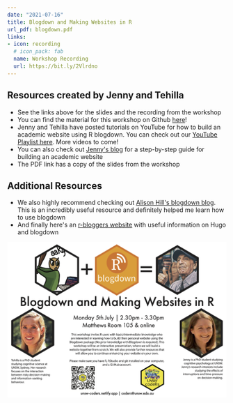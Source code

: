 ```yaml
---
date: "2021-07-16"
title: Blogdown and Making Websites in R
url_pdf: blogdown.pdf
links:
- icon: recording
  # icon_pack: fab
  name: Workshop Recording 
  url: https://bit.ly/2Vlrdno
---
```


## Resources created by Jenny and Tehilla  
- See the links above for the slides and the recording from the workshop
- You can find the material for this workshop on Github [here](https://github.com/UNSW-codeRs/Blogdown-Workshop)!
- Jenny and Tehilla have posted tutorials on YouTube for how to build an academic website using R blogdown. You can check out our [YouTube Playlist here](https://www.youtube.com/playlist?list=PLpZT7JPM8_GbPiX4ibrP7ogl7GyEofZMj). More videos to come! 
- You can also check out [Jenny's blog](https://jennysloane.netlify.app/project/blogdown/) for a step-by-step guide for building an academic website
- The PDF link has a copy of the slides from the workshop
   
## Additional Resources
- We also highly recommend checking out [Alison Hill's blogdown blog](https://alison.rbind.io/blog/2020-12-new-year-new-blogdown/). This is an incredibly useful resource and definitely helped me learn how to use blogdown
- And finally here's an [r-bloggers website](https://www.r-bloggers.com/2020/02/what-to-know-before-you-adopt-hugo-blogdown/) with useful information on Hugo and blogdown

<img src="blogdown.png" width=1450 style = "margin-left: 0px; margin-right: 0px; float:right;" >






